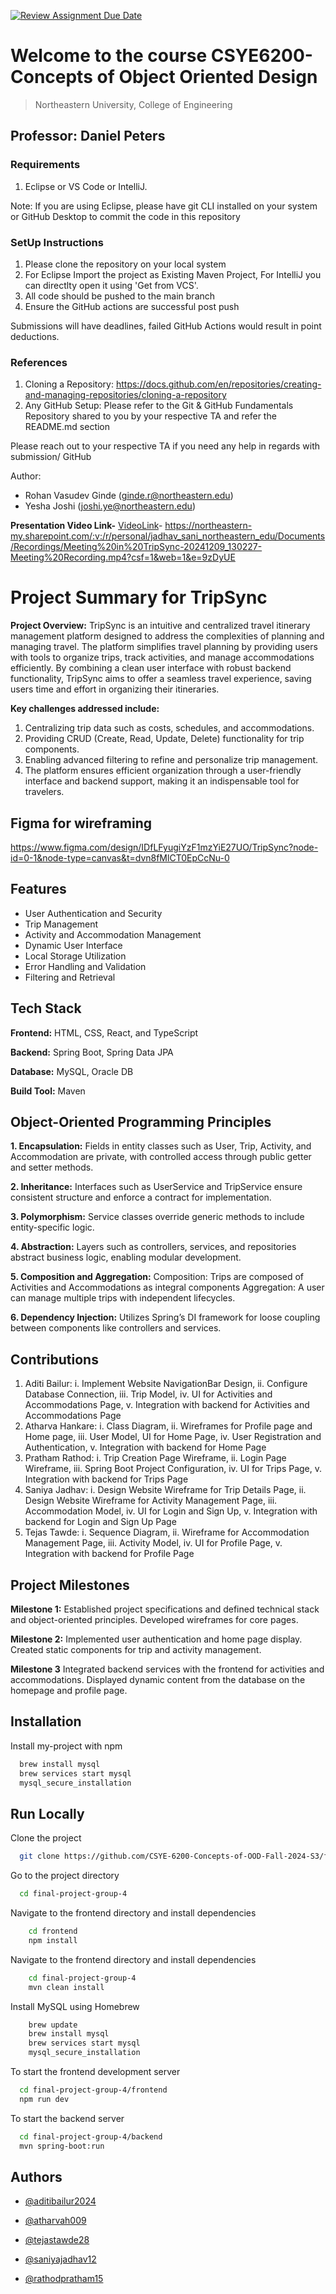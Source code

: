 [![Review Assignment Due Date](https://classroom.github.com/assets/deadline-readme-button-22041afd0340ce965d47ae6ef1cefeee28c7c493a6346c4f15d667ab976d596c.svg)](https://classroom.github.com/a/6xRviSdT)
# Welcome to the course CSYE6200- Concepts of Object Oriented Design
> Northeastern University, College of Engineering


## Professor: Daniel Peters

### Requirements
1. Eclipse or VS Code or IntelliJ.

Note: If you are using Eclipse, please have git CLI installed on your system or GitHub Desktop to commit the code in this repository

### SetUp Instructions
1. Please clone the repository on your local system
2. For Eclipse Import the project as Existing Maven Project, For IntelliJ you can directlty open it using 'Get from VCS'.
4. All code should be pushed to the main branch
3. Ensure the GitHub actions are successful post push

Submissions will have deadlines, failed GitHub Actions would result in point deductions.

### References
1. Cloning a Repository: <https://docs.github.com/en/repositories/creating-and-managing-repositories/cloning-a-repository>
2. Any GitHub Setup: Please refer to the Git & GitHub Fundamentals Repository shared to you by your respective TA and refer the README.md section

Please reach out to your respective TA if you need any help in regards with submission/ GitHub

Author:
- Rohan Vasudev Ginde (ginde.r@northeastern.edu)
- Yesha Joshi (joshi.ye@northeastern.edu)





**Presentation Video Link-**
[VideoLink](https://northeastern-my.sharepoint.com/:v:/r/personal/jadhav_sani_northeastern_edu/Documents/Recordings/Meeting%20in%20TripSync-20241209_130227-Meeting%20Recording.mp4?csf=1&web=1&e=9zDyUE)- https://northeastern-my.sharepoint.com/:v:/r/personal/jadhav_sani_northeastern_edu/Documents/Recordings/Meeting%20in%20TripSync-20241209_130227-Meeting%20Recording.mp4?csf=1&web=1&e=9zDyUE


# Project Summary for TripSync
**Project Overview:**
TripSync is an intuitive and centralized travel itinerary management platform designed to address the complexities of planning and managing travel. The platform simplifies travel planning by providing users with tools to organize trips, track activities, and manage accommodations efficiently. By combining a clean user interface with robust backend functionality, TripSync aims to offer a seamless travel experience, saving users time and effort in organizing their itineraries.


**Key challenges addressed include:**
1. Centralizing trip data such as costs, schedules, and accommodations.
2. Providing CRUD (Create, Read, Update, Delete) functionality for trip components.
3. Enabling advanced filtering to refine and personalize trip management.
4. The platform ensures efficient organization through a user-friendly interface and backend support, making it an indispensable tool for travelers.


## Figma for wireframing
https://www.figma.com/design/IDfLFyugiYzF1mzYiE27UO/TripSync?node-id=0-1&node-type=canvas&t=dvn8fMlCT0EpCcNu-0

## Features

- User Authentication and Security
- Trip Management
- Activity and Accommodation Management
- Dynamic User Interface
- Local Storage Utilization
- Error Handling and Validation
- Filtering and Retrieval


## Tech Stack

**Frontend:** HTML, CSS, React, and TypeScript

**Backend:** Spring Boot, Spring Data JPA

**Database:** MySQL, Oracle DB

**Build Tool:** Maven





## Object-Oriented Programming Principles

**1. Encapsulation:** Fields in entity classes such as User, Trip, Activity, and Accommodation are private, with controlled access through public getter and setter methods.

**2. Inheritance:** Interfaces such as UserService and TripService ensure consistent structure and enforce a contract for implementation.

**3. Polymorphism:** Service classes override generic methods to include entity-specific logic.

**4. Abstraction:** Layers such as controllers, services, and repositories abstract business logic, enabling modular development.

**5. Composition and Aggregation:** Composition: Trips are composed of Activities and Accommodations as integral components Aggregation: A user can manage multiple trips with independent lifecycles.

**6. Dependency Injection:** Utilizes Spring’s DI framework for loose coupling between components like controllers and services.

## Contributions

1. Aditi Bailur:
    i. Implement Website NavigationBar Design, ii. Configure Database Connection, iii. Trip Model, iv. UI for Activities and Accommodations Page, v. Integration with backend for Activities and Accommodations Page
2. Atharva Hankare:
    i. Class Diagram, ii. Wireframes for Profile page and Home page, iii. User Model, UI for Home Page, iv. User Registration and Authentication, v.  Integration with backend for Home Page
3. Pratham Rathod:
    i. Trip Creation Page Wireframe, ii. Login Page Wireframe, iii. Spring Boot Project Configuration, iv. UI for Trips Page, v. Integration with backend for Trips Page
4. Saniya Jadhav:
    i. Design Website Wireframe for Trip Details Page, ii. Design Website Wireframe for Activity Management Page, iii. Accommodation Model, iv. UI for Login and Sign Up, v. Integration with backend for Login and Sign Up Page
5. Tejas Tawde:
    i. Sequence Diagram, ii. Wireframe for Accommodation Management Page, iii. Activity Model, iv. UI for Profile Page, v. Integration with backend for Profile Page

## Project Milestones

**Milestone 1:** Established project specifications and defined technical stack and object-oriented principles.
Developed wireframes for core pages.


**Milestone 2:** Implemented user authentication and home page display. Created static components for trip and activity management.


**Milestone 3** Integrated backend services with the frontend for activities and accommodations.
Displayed dynamic content from the database on the homepage and profile page.

## Installation

Install my-project with npm

```bash
  brew install mysql
  brew services start mysql
  mysql_secure_installation
```
    
## Run Locally

Clone the project

```bash
  git clone https://github.com/CSYE-6200-Concepts-of-OOD-Fall-2024-S3/final-project-group-4.git
```

Go to the project directory

```bash
  cd final-project-group-4
```

Navigate to the frontend directory and install dependencies

```bash
    cd frontend
    npm install
```
Navigate to the frontend directory and install dependencies

```bash
    cd final-project-group-4
    mvn clean install
```

Install MySQL using Homebrew

```bash
    brew update
    brew install mysql
    brew services start mysql
    mysql_secure_installation
```


To start the frontend development server

```bash
  cd final-project-group-4/frontend
  npm run dev

```

To start the backend server

```bash
  cd final-project-group-4/backend
  mvn spring-boot:run

```


## Authors

- [@aditibailur2024](https://github.com/aditibailur2024)

- [@atharvah009](https://github.com/atharvah009)

- [@tejastawde28](https://github.com/tejastawde28)

- [@saniyajadhav12](https://github.com/saniyajadhav12)

- [@rathodpratham15](https://github.com/rathodpratham15)